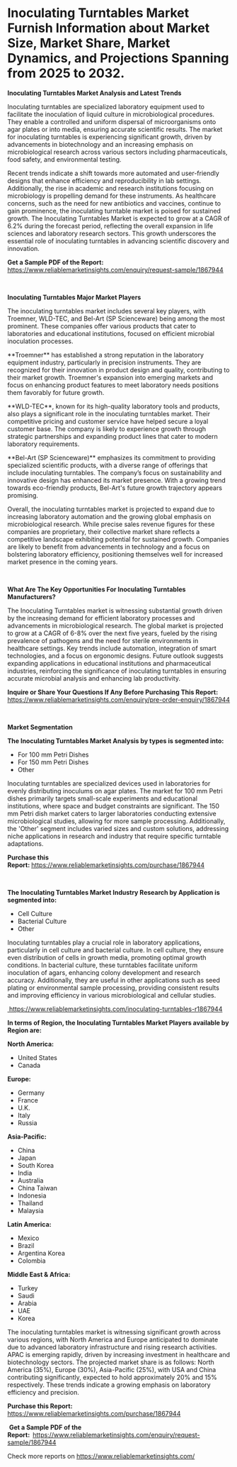 <p><h1>Inoculating Turntables Market Furnish Information about Market Size, Market Share, Market Dynamics, and Projections Spanning from 2025 to 2032.</h1></p><p><strong>Inoculating Turntables Market Analysis and Latest Trends</strong></p>
<p><p>Inoculating turntables are specialized laboratory equipment used to facilitate the inoculation of liquid culture in microbiological procedures. They enable a controlled and uniform dispersal of microorganisms onto agar plates or into media, ensuring accurate scientific results. The market for inoculating turntables is experiencing significant growth, driven by advancements in biotechnology and an increasing emphasis on microbiological research across various sectors including pharmaceuticals, food safety, and environmental testing.</p><p>Recent trends indicate a shift towards more automated and user-friendly designs that enhance efficiency and reproducibility in lab settings. Additionally, the rise in academic and research institutions focusing on microbiology is propelling demand for these instruments. As healthcare concerns, such as the need for new antibiotics and vaccines, continue to gain prominence, the inoculating turntable market is poised for sustained growth. The Inoculating Turntables Market is expected to grow at a CAGR of 6.2% during the forecast period, reflecting the overall expansion in life sciences and laboratory research sectors. This growth underscores the essential role of inoculating turntables in advancing scientific discovery and innovation.</p></p>
<p><strong>Get a Sample PDF of the Report:&nbsp;</strong> <a href="https://www.reliablemarketinsights.com/enquiry/request-sample/1867944?utm_campaign=2002&utm_medium=2&utm_source=Github&utm_content=ia&utm_term=04032025&utm_id=inoculating-turntables">https://www.reliablemarketinsights.com/enquiry/request-sample/1867944</a></p>
<p>&nbsp;</p>
<p><strong>Inoculating Turntables Major Market Players</strong></p>
<p><p>The inoculating turntables market includes several key players, with Troemner, WLD-TEC, and Bel-Art (SP Scienceware) being among the most prominent. These companies offer various products that cater to laboratories and educational institutions, focused on efficient microbial inoculation processes.</p><p>**Troemner** has established a strong reputation in the laboratory equipment industry, particularly in precision instruments. They are recognized for their innovation in product design and quality, contributing to their market growth. Troemner's expansion into emerging markets and focus on enhancing product features to meet laboratory needs positions them favorably for future growth.</p><p>**WLD-TEC**, known for its high-quality laboratory tools and products, also plays a significant role in the inoculating turntables market. Their competitive pricing and customer service have helped secure a loyal customer base. The company is likely to experience growth through strategic partnerships and expanding product lines that cater to modern laboratory requirements.</p><p>**Bel-Art (SP Scienceware)** emphasizes its commitment to providing specialized scientific products, with a diverse range of offerings that include inoculating turntables. The company’s focus on sustainability and innovative design has enhanced its market presence. With a growing trend towards eco-friendly products, Bel-Art's future growth trajectory appears promising.</p><p>Overall, the inoculating turntables market is projected to expand due to increasing laboratory automation and the growing global emphasis on microbiological research. While precise sales revenue figures for these companies are proprietary, their collective market share reflects a competitive landscape exhibiting potential for sustained growth. Companies are likely to benefit from advancements in technology and a focus on bolstering laboratory efficiency, positioning themselves well for increased market presence in the coming years.</p></p>
<p>&nbsp;</p>
<p><strong>What Are The Key Opportunities For Inoculating Turntables Manufacturers?</strong></p>
<p><p>The Inoculating Turntables market is witnessing substantial growth driven by the increasing demand for efficient laboratory processes and advancements in microbiological research. The global market is projected to grow at a CAGR of 6-8% over the next five years, fueled by the rising prevalence of pathogens and the need for sterile environments in healthcare settings. Key trends include automation, integration of smart technologies, and a focus on ergonomic designs. Future outlook suggests expanding applications in educational institutions and pharmaceutical industries, reinforcing the significance of inoculating turntables in ensuring accurate microbial analysis and enhancing lab productivity.</p></p>
<p><strong>Inquire or Share Your Questions If Any Before Purchasing This Report:</strong> <a href="https://www.reliablemarketinsights.com/enquiry/pre-order-enquiry/1867944?utm_campaign=2002&utm_medium=2&utm_source=Github&utm_content=ia&utm_term=04032025&utm_id=inoculating-turntables">https://www.reliablemarketinsights.com/enquiry/pre-order-enquiry/1867944</a></p>
<p>&nbsp;</p>
<p><strong>Market Segmentation</strong></p>
<p><strong>The Inoculating Turntables Market Analysis by types is segmented into:</strong></p>
<p><ul><li>For 100 mm Petri Dishes</li><li>For 150 mm Petri Dishes</li><li>Other</li></ul></p>
<p><p>Inoculating turntables are specialized devices used in laboratories for evenly distributing inoculums on agar plates. The market for 100 mm Petri dishes primarily targets small-scale experiments and educational institutions, where space and budget constraints are significant. The 150 mm Petri dish market caters to larger laboratories conducting extensive microbiological studies, allowing for more sample processing. Additionally, the 'Other' segment includes varied sizes and custom solutions, addressing niche applications in research and industry that require specific turntable adaptations.</p></p>
<p><strong>Purchase this Report:&nbsp;</strong><a href="https://www.reliablemarketinsights.com/purchase/1867944?utm_campaign=2002&utm_medium=2&utm_source=Github&utm_content=ia&utm_term=04032025&utm_id=inoculating-turntables">https://www.reliablemarketinsights.com/purchase/1867944</a></p>
<p>&nbsp;</p>
<p><strong>The Inoculating Turntables Market Industry Research by Application is segmented into:</strong></p>
<p><ul><li>Cell Culture</li><li>Bacterial Culture</li><li>Other</li></ul></p>
<p><p>Inoculating turntables play a crucial role in laboratory applications, particularly in cell culture and bacterial culture. In cell culture, they ensure even distribution of cells in growth media, promoting optimal growth conditions. In bacterial culture, these turntables facilitate uniform inoculation of agars, enhancing colony development and research accuracy. Additionally, they are useful in other applications such as seed plating or environmental sample processing, providing consistent results and improving efficiency in various microbiological and cellular studies.</p></p>
<p><a href="https://www.reliablemarketinsights.com/inoculating-turntables-r1867944?utm_campaign=2002&utm_medium=2&utm_source=Github&utm_content=ia&utm_term=04032025&utm_id=inoculating-turntables">&nbsp;https://www.reliablemarketinsights.com/inoculating-turntables-r1867944</a></p>
<p><strong>In terms of Region, the Inoculating Turntables Market Players available by Region are:</strong></p>
<p>
    <p> <strong> North America: </strong>
        <ul>
            <li>United States</li>
            <li>Canada</li>
        </ul>
        </p> 
    <p> <strong> Europe: </strong>
        <ul>
            <li>Germany</li>
            <li>France</li>
            <li>U.K.</li>
            <li>Italy</li>
            <li>Russia</li>
        </ul>
        </p> 
    <p> <strong> Asia-Pacific: </strong>
        <ul>
            <li>China</li>
            <li>Japan</li>
            <li>South Korea</li>
            <li>India</li>
            <li>Australia</li>
            <li>China Taiwan</li>
            <li>Indonesia</li>
            <li>Thailand</li>
            <li>Malaysia</li>
        </ul>
        </p> 
    <p> <strong> Latin America: </strong>
        <ul>
            <li>Mexico</li>
            <li>Brazil</li>
            <li>Argentina Korea</li>
            <li>Colombia</li>
        </ul>
        </p> 
    <p> <strong> Middle East & Africa: </strong>
        <ul>
            <li>Turkey</li>
            <li>Saudi</li>
            <li>Arabia</li>
            <li>UAE</li>
            <li>Korea</li>
        </ul>
    </p>
    </p>
<p><p>The inoculating turntables market is witnessing significant growth across various regions, with North America and Europe anticipated to dominate due to advanced laboratory infrastructure and rising research activities. APAC is emerging rapidly, driven by increasing investment in healthcare and biotechnology sectors. The projected market share is as follows: North America (35%), Europe (30%), Asia-Pacific (25%), with USA and China contributing significantly, expected to hold approximately 20% and 15% respectively. These trends indicate a growing emphasis on laboratory efficiency and precision.</p></p>
<p><strong>Purchase this Report: </strong><a href="https://www.reliablemarketinsights.com/purchase/1867944?utm_campaign=2002&utm_medium=2&utm_source=Github&utm_content=ia&utm_term=04032025&utm_id=inoculating-turntables">https://www.reliablemarketinsights.com/purchase/1867944</a></p>
<p>&nbsp;<strong>Get a Sample PDF of the Report:&nbsp;&nbsp;</strong><a href="https://www.reliablemarketinsights.com/enquiry/request-sample/1867944?utm_campaign=2002&utm_medium=2&utm_source=Github&utm_content=ia&utm_term=04032025&utm_id=inoculating-turntables">https://www.reliablemarketinsights.com/enquiry/request-sample/1867944</a></p>
<p><strong></strong></p>
<p>Check more reports on <a href="https://www.reliablemarketinsights.com/?utm_campaign=2002&utm_medium=2&utm_source=Github&utm_content=ia&utm_term=04032025&utm_id=inoculating-turntables">https://www.reliablemarketinsights.com/</a></p>
